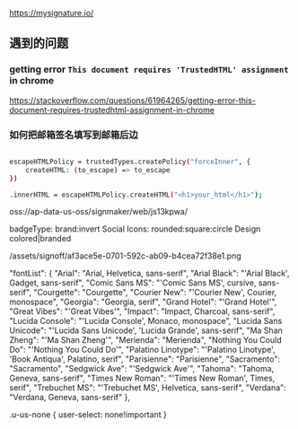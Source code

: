 https://mysignature.io/



## 遇到的问题
### getting error `This document requires 'TrustedHTML' assignment` in chrome
https://stackoverflow.com/questions/61964265/getting-error-this-document-requires-trustedhtml-assignment-in-chrome

### 如何把邮箱签名填写到邮箱后边

```bash

escapeHTMLPolicy = trustedTypes.createPolicy("forceInner", {
    createHTML: (to_escape) => to_escape
})

.innerHTML = escapeHTMLPolicy.createHTML("<h1>your_html</h1>");
```

oss://ap-data-us-oss/signmaker/web/js13kpwa/


badgeType: brand:invert
Social Icons: rounded:square:circle
Design colored|branded

/assets/signoff/af3ace5e-0701-592c-ab09-b4cea72f38e1.png

"fontList": {
        "Arial": "Arial, Helvetica, sans-serif",
        "Arial Black": "'Arial Black', Gadget, sans-serif",
        "Comic Sans MS": "'Comic Sans MS', cursive, sans-serif",
        "Courgette": "Courgette",
        "Courier New": "'Courier New', Courier, monospace",
        "Georgia": "Georgia, serif",
        "Grand Hotel": "'Grand Hotel'",
        "Great Vibes": "'Great Vibes'",
        "Impact": "Impact, Charcoal, sans-serif",
        "Lucida Console": "'Lucida Console', Monaco, monospace",
        "Lucida Sans Unicode": "'Lucida Sans Unicode', 'Lucida Grande', sans-serif",
        "Ma Shan Zheng": "'Ma Shan Zheng'",
        "Merienda": "Merienda",
        "Nothing You Could Do": "'Nothing You Could Do'",
        "Palatino Linotype": "'Palatino Linotype', 'Book Antiqua', Palatino, serif",
        "Parisienne": "Parisienne",
        "Sacramento": "Sacramento",
        "Sedgwick Ave": "'Sedgwick Ave'",
        "Tahoma": "Tahoma, Geneva, sans-serif",
        "Times New Roman": "'Times New Roman', Times, serif",
        "Trebuchet MS": "'Trebuchet MS', Helvetica, sans-serif",
        "Verdana": "Verdana, Geneva, sans-serif"
    },

.u-us-none {
    user-select: none!important
}